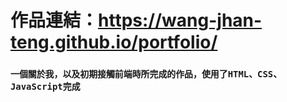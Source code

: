 # 作品連結：https://wang-jhan-teng.github.io/portfolio/
### `一個關於我，以及初期接觸前端時所完成的作品，使用了HTML、CSS、JavaScript完成`
